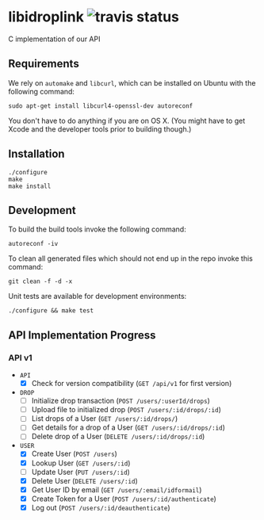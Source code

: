 # libidroplink ![travis status](https://travis-ci.org/idrop-link/libidroplink.svg?branch=master)
C implementation of our API

## Requirements
We rely on `automake` and `libcurl`, which can be installed on Ubuntu with the following
command:
```
sudo apt-get install libcurl4-openssl-dev autoreconf
```

You don't have to do anything if you are on OS X. (You might have to get Xcode and
the developer tools prior to building though.)

## Installation
```
./configure
make
make install
```

## Development
To build the build tools invoke the following command:
```
autoreconf -iv
```

To clean all generated files which should not end up in the repo invoke this command:
```
git clean -f -d -x
```

Unit tests are available for development environments:
```
./configure && make test
```

## API Implementation Progress
### API v1
* `API`
    - [x] Check for version compatibility (`GET /api/v1` for first version)

* `DROP`
    - [ ] Initialize drop transaction (`POST /users/:userId/drops`)
    - [ ] Upload file to initialized drop (`POST /users/:id/drops/:id`)
    - [ ] List drops of a User (`GET /users/:id/drops/`)
    - [ ] Get details for a drop of a User (`GET /users/:id/drops/:id`)
    - [ ] Delete drop of a User (`DELETE /users/:id/drops/:id`)

* `USER`
    - [x] Create User (`POST /users`)
    - [x] Lookup User (`GET /users/:id`)
    - [ ] Update User (`PUT /users/:id`)
    - [x] Delete User (`DELETE /users/:id`)
    - [x] Get User ID by email (`GET /users/:email/idformail`)
    - [x] Create Token for a User (`POST /users/:id/authenticate`)
    - [x] Log out (`POST /users/:id/deauthenticate`)
